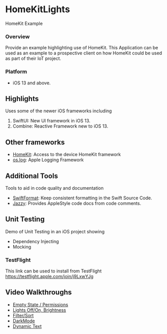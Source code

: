# HomeKitLights
HomeKit Example

### Overview

Provide an example highlighting use of HomeKit.
This Application can be used as an example to a prospective client on how HomeKit could be used as part of their IoT project. 

### Platform
- iOS 13 and above. 

## Highlights

Uses some of the newer iOS frameworks including
1. SwiftUI: New UI framework in iOS 13.
2. Combine: Reactive Framework new to iOS 13.

## Other frameworks
- [HomeKit](https://developer.apple.com/homekit/): Access to the device HomeKit framework
- [os.log](https://developer.apple.com/documentation/oslog): Apple Logging Framework

## Additional Tools
Tools to aid in code quality and documentation
- [SwiftFormat](https://github.com/nicklockwood/SwiftFormat): Keep consistent formatting in the Swift Source Code.
- [Jazzy](https://github.com/realm/jazzy): Provides AppleStyle code docs from code comments. 

## Unit Testing
Demo of Unit Testing in an iOS project showing
- Dependency Injecting
- Mocking

### TestFlight
This link can be used to install from TestFlight
https://testflight.apple.com/join/j9LxwYJg


## Video Walkthroughs

- [Empty State / Permissions](https://drive.google.com/open?id=1rGjCruTGEF4yOYnHLcuv8o8eRxXn-k6e)
- [Lights Off/On, Brightness](https://drive.google.com/open?id=1Ypqyk-w2mJcbmofzrDjPLyYr1AijDzkm)
- [Filter/Sort](https://drive.google.com/open?id=14dP41_gRiLJp8gX9z9ZyiYAJkpFv8xK-)
- [DarkMode](https://drive.google.com/file/d/1Jl1zHUAHet0hU3fuynIlRON_NHIogH7H/view?usp=sharing)
- [Dynamic Text](https://drive.google.com/open?id=1g5WSBzk2aZ1275zIU1gmLMsCgJNrhWVV)
